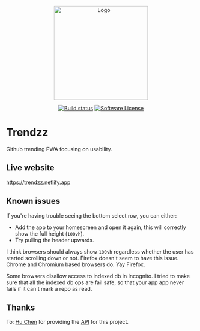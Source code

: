 <p align="center">
  <img src="https://github.com/omarryhan/trendzz/raw/master/public/logo_circular/512w/logo_circular.png" alt="Logo" title="Trendzz" height="250" width="250"/>
  <p align="center">
    <a href="https://app.netlify.com/sites/trendzz/deploys"><img alt="Build status" src="https://api.netlify.com/api/v1/badges/e36c5fe0-37d4-4190-903a-df004d01cef2/deploy-status"></a>
    <a href="https://github.com/omarryhan/trendzz"><img alt="Software License" src="https://img.shields.io/badge/license-MIT-brightgreen.svg?style=flat-square"></a>
  </p>
</p>

# Trendzz

Github trending PWA focusing on usability.

## Live website

https://trendzz.netlify.app

## Known issues

If you're having trouble seeing the bottom select row, you can either:

- Add the app to your homescreen and open it again, this will correctly show the full height (`100vh`).
- Try pulling the header upwards.

I think browsers should always show `100vh` regardless whether the user has started scrolling down or not.
Firefox doesn't seem to have this issue. Chrome and Chromium based browsers do. Yay Firefox.

Some browsers disallow access to indexed db in Incognito. I tried to make sure that all the indexed db ops are fail safe, so that your app app never fails if it can't mark a repo as read.

## Thanks

To: [Hu Chen](https://github.com/huchenme) for providing the [API](https://github.com/huchenme/github-trending-api) for this project.

